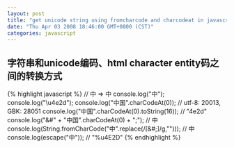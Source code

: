 ```yaml
---
layout: post
title: "get unicode string using fromcharcode and charcodeat in javascript"
date: "Thu Apr 03 2008 18:46:00 GMT+0800 (CST)"
categories: javascript
---
```


字符串和unicode编码、html character entity码之间的转换方式
-----

{% highlight javascript %}
// &#20013; => 中
console.log("&#20013;");
console.log("\u4e2d");
console.log("中国".charCodeAt(0));
// utf-8: 20013, GBK: 28051
console.log("中国".charCodeAt(0).toString(16));
// "4e2d"
console.log("&#" + "中国".charCodeAt(0) + ";");
// &#20013;
console.log(String.fromCharCode("&#20013;".replace(/[&#;]/g,"")));
// 中
console.log(escape("中"));
// "%u4E2D"
{% endhighlight %}

